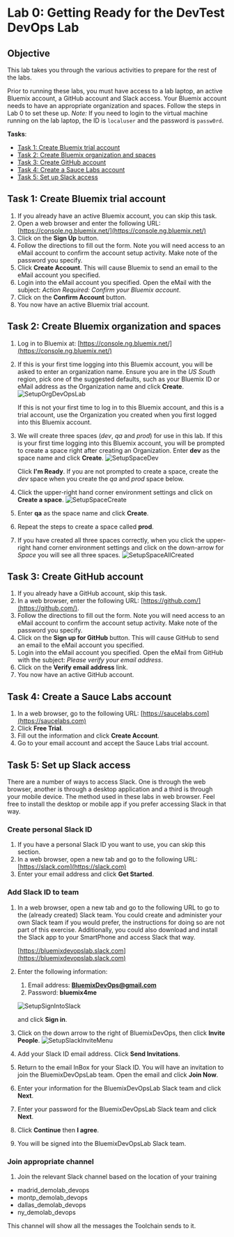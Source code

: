 # Lab 0: Getting Ready for the DevTest DevOps Lab

## Objective 
This lab takes you through the various activities to prepare for the rest of the labs.

Prior to running these labs, you must have access to a lab laptop, an active Bluemix account, a GitHub account and Slack access. Your Bluemix account needs to have an appropriate organization and spaces. Follow the steps in Lab 0 to set these up. _Note:_ If you need to login to the virtual machine running on the lab laptop, the ID is `localuser` and the password is `passw0rd`.

**Tasks**:
- [Task 1: Create Bluemix trial account](#task-1-create-bluemix-account)
- [Task 2: Create Bluemix organization and spaces](#task-2-create-bluemix-organization-and-spaces)
- [Task 3: Create GitHub account](#task-3-create-github-account)
- [Task 4: Create a Sauce Labs account](#task-4-create-a-sauce-labs-account)
- [Task 5: Set up Slack access](#task-5-set-up-slack-access)

## Task 1: Create Bluemix trial account

1. If you already have an active Bluemix account, you can skip this task.
2. Open a web browser and enter the following URL: [https://console.ng.bluemix.net/](https://console.ng.bluemix.net/)
3. Click on the **Sign Up** button.
4. Follow the directions to fill out the form. Note you will need access to an eMail account to confirm the account setup activity. Make note of the password you specify.
5. Click **Create Account**. This will cause Bluemix to send an email to the eMail account you specified.
6. Login into the eMail account you specified. Open the eMail with the subject: _Action Required: Confirm your Bluemix account_.
7. Click on the **Confirm Account** button.
8. You now have an active Bluemix trial account.

## Task 2: Create Bluemix organization and spaces

1. Log in to Bluemix at: [https://console.ng.bluemix.net/](https://console.ng.bluemix.net/)
2. If this is your first time logging into this Bluemix account, you will be asked to enter an organization name. Ensure you are in the _US South_ region, pick one of the suggested defaults, such as your Bluemix ID or eMail address as the Organization name and click **Create**.
   ![SetupOrgDevOpsLab](screenshots/SetupOrgDevOpsLab.png)

   If this is not your first time to log in to this Bluemix account, and this is a trial account, use the Organization you created when you first logged into this Bluemix account.

3. We will create three spaces (_dev_, _qa_ and _prod_) for use in this lab. If this is your first time logging into this Bluemix account, you will be prompted to create a space right after creating an Organization.  Enter **dev** as the space name and click **Create**.
![SetupSpaceDev](screenshots/SetupSpaceDev.png)

   Click **I'm Ready**.
   If you are not prompted to create a space, create the _dev_ space when you create the _qa_ and _prod_ space below.

4. Click the upper-right hand corner environment settings and click on **Create a space**.
   ![SetupSpaceCreate](screenshots/SetupSpaceCreate.png)
5. Enter **qa** as the space name and click **Create**.
6. Repeat the steps to create a space called **prod**.
6. If you have created all three spaces correctly, when you click the upper-right hand corner environment settings and click on the down-arrow for _Space_ you will see all three spaces.
![SetupSpaceAllCreated](screenshots/SetupSpaceAllCreated.png)

## Task 3: Create GitHub account

1. If you already have a GitHub account, skip this task.
2. In a web browser, enter the following URL: [https://github.com/](https://github.com/).
3. Follow the directions to fill out the form. Note you will need access to an eMail account to confirm the account setup activity. Make note of the password you specify.
4. Click on the **Sign up for GitHub** button. This will cause GitHub to send an email to the eMail account you specified.
5. Login into the eMail account you specified. Open the eMail from GitHub with the subject: _Please verify your email address_.
6. Click on the **Verify email address** link.
8. You now have an active GitHub account.

## Task 4: Create a Sauce Labs account

1. In a web browser, go to the following URL:
  [https://saucelabs.com](https://saucelabs.com)
2. Click **Free Trial**.
3. Fill out the information and click **Create Account**.
4. Go to your email account and accept the Sauce Labs trial account.

## Task 5: Set up Slack access

There are a number of ways to access Slack.  One is through the web browser, another is through a desktop application and a third is through your mobile device.  The method used in these labs in web browser.  Feel free to install the desktop or mobile app if you prefer accessing Slack in that way.

### Create personal Slack ID

1. If you have a personal Slack ID you want to use, you can skip this section.
2. In a web browser, open a new tab and go to the following URL:
   [https://slack.com](https://slack.com)
3. Enter your email address and click **Get Started**.

### Add Slack ID to team

1. In a web browser, open a new tab and go to the following URL to go to the (already created) Slack team.  You could create and administer your own Slack team if you would prefer, the instructions for doing so are not part of this exercise.  Additionally, you could also download and install the Slack app to your SmartPhone and access Slack that way.

   [https://bluemixdevopslab.slack.com](https://bluemixdevopslab.slack.com)

2. Enter the following information:
   1. Email address: **BluemixDevOps@gmail.com**
   2. Password: **bluemix4me**

    ![SetupSignIntoSlack](screenshots/SetupSignIntoSlackDevOps.png)

   and click **Sign in**.

3. Click on the down arrow to the right of BluemixDevOps, then click **Invite People**.
![SetupSlackInviteMenu](screenshots/SetupSlackInviteMenu.png)
4. Add your Slack ID email address.  Click **Send Invitations**.
5. Return to the email InBox for your Slack ID.  You will have an invitation to join the BluemixDevOpsLab team.  Open the email and click **Join Now**.
6. Enter your information for the BluemixDevOpsLab Slack team and click **Next**.
7. Enter your password for the BluemixDevOpsLab Slack team and click **Next**.
8. Click **Continue** then **I agree**.
9. You will be signed into the BluemixDevOpsLab Slack team.

### Join appropriate channel

1. Join the relevant Slack channel based on the location of your training

- madrid_demolab_devops
- montp_demolab_devops
- dallas_demolab_devops
- ny_demolab_devops

This channel will show all the messages the Toolchain sends to it.
